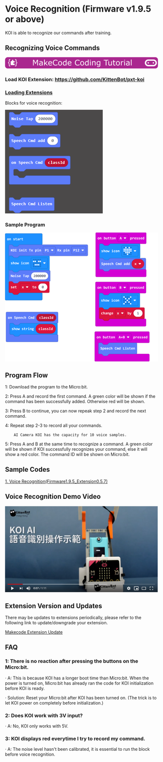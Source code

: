 # **Voice Recognition (Firmware v1.9.5 or above)**

KOI is able to recognize our commands after training.

## Recognizing Voice Commands

![](../../functional_module/PWmodules/images/mcbanner.png)

### Load KOI Extension: https://github.com/KittenBot/pxt-koi

### [Loading Extensions](../../Makecode/powerBrickMC)

Blocks for voice recognition:

![](KOI13/1.png)

### Sample Program

![](KOI13/2.png)

## Program Flow

1: Download the program to the Micro:bit.

2: Press A and record the first command. A green color will be shown if the command has been successfully added. Otherwise red will be shown.

3: Press B to continue, you can now repeak step 2 and record the next command.

4: Repeat step 2-3 to record all your commands.

        AI Camera KOI has the capacity for 10 voice samples.

5: Press A and B at the same time to recognize a command. A green color will be shown if KOI successfully recognizes your command, else it will show a red color. The command ID will be shown on Micro:bit.

## Sample Codes

[1. Voice Recognition(Firmware1.9.5_Extension0.5.7)](https://makecode.microbit.org/_aqCH640XxJu5)

## Voice Recognition Demo Video

[![](KOI13/3.png)](https://www.youtube.com/watch?v=xlcv4hETpRI&feature=youtu.be)

## Extension Version and Updates

There may be updates to extensions periodically, please refer to the following link to update/downgrade your extension.

[Makecode Extension Update](../../Makecode/makecode_extensionUpdate)

## FAQ

### 1: There is no reaction after pressing the buttons on the Micro:bit.

·    A: This is because KOI has a longer boot time than Micro:bit. When the power is turned on, Micro:bit has already ran the code for KOI initialization before KOI is ready.

·    Solution: Reset your Micro:bit after KOI has been turned on. (The trick is to let KOI power on completely before initialization.)

### 2: Does KOI work with 3V input?

·    A: No, KOI only works with 5V.

### 3: KOI displays red everytime I try to record my command.

·   A: The noise level hasn't been calibrated, it is essential to run the block before voice recognition.